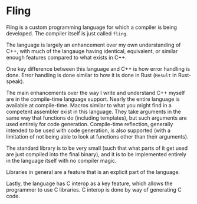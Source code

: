 # Fling
Fling is a custom programming language for which a compiler is being
developed.  The compiler itself is just called `fling`.

The language is largely an enhancement over my own understanding of C++,
with much of the langauge having identical, equivalent, or similar enough
features compared to what exists in C++.

One key difference between this language and C++ is how error handling is
done.  Error handling is done similar to how it is done in Rust (`Result`
in Rust-speak).

The main enhancements over the way I write and understand C++ myself are in
the compile-time language support.  Nearly the entire language is available
at compile-time.  Macros similar to what you might find in a competent
assembler exist in this language.  They take arguments in the same way that
functions do (including templates), but such arguments are used entirely
for code generation.  Compile-time reflection, generally intended to be
used with code generation, is also supported (with a limitation of not
being able to look at functions other than their arguments).

The standard library is to be very small (such that what parts of it get
used are just compiled into the final binary), and it is to be implemented
entirely in the language itself with no compiler magic.

Libraries in general are a feature that is an explicit part of the
language.

Lastly, the language has C interop as a key feature, which allows the
programmer to use C libraries.  C interop is done by way of generating C
code.
